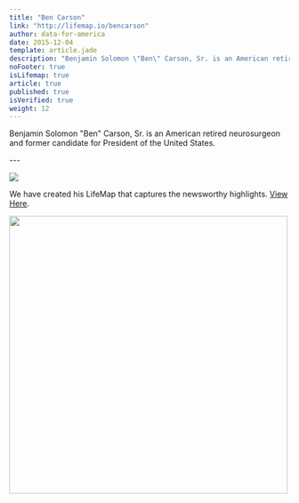 ```yaml
---
title: "Ben Carson"
link: "http://lifemap.io/bencarson"
author: data-for-america
date: 2015-12-04
template: article.jade
description: "Benjamin Solomon \"Ben\" Carson, Sr. is an American retired neurosurgeon and former candidate for President of the United States."
noFooter: true
isLifemap: true
article: true
published: true
isVerified: true
weight: 12
---
```


<p>
  Benjamin Solomon "Ben" Carson, Sr. is an American retired neurosurgeon and former candidate for President of the United States.
</p>
---
<p>
<img class="ui medium image" style="margin: 0 auto;" src="http://lifemap.io/img/bencarson.gif" />
</p>
<p>
   We have created his LifeMap that captures the newsworthy highlights. <a href="http://lifemap.io/bencarson/" target="_blank">View Here</a>.
</p>
<a href="http://lifemap.io/bencarson/" target="_blank">
<img class="ui medium image" style="width:500px; margin: 0 auto;" src="/img/lifemap/bencarson.jpg" />
</a>
